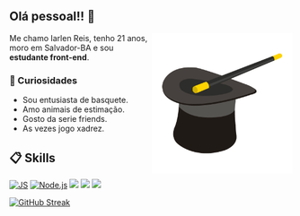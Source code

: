 ## Olá pessoal!! 🫡

<img align="right" src="./github/image.png" width="250"/> 

Me chamo Iarlen Reis, tenho 21 anos, moro em Salvador-BA e sou **estudante front-end**.

### 🤠 Curiosidades

- Sou entusiasta de basquete.
- Amo animais de estimação.
- Gosto da serie friends.
- As vezes jogo xadrez.


## 📋 Skills

[![JS](https://img.shields.io/badge/JavaScript-5E5C5C?style=for-the-badge&logo=javascript&logoColor=F7DF1E&style=plastic)]()
[![Node.js](https://img.shields.io/badge/Node.js-339933?style=for-the-badge&logo=nodedotjs&logoColor=white&style=plastic)]()
[![](https://img.shields.io/badge/React-20232A?style=for-the-badge&logo=react&logoColor=61DAFB&style=plastic)]()
[![](https://img.shields.io/badge/Html-20232A?style=for-the-badge&logo=html5&logoColor=61DAFB&style=plastic)]()
[![](https://img.shields.io/badge/CSS-20232A?style=for-the-badge&logo=css3&logoColor=61DAFB&style=plastic)]()

[![GitHub Streak](https://streak-stats.demolab.com?user=iarlen-reis&theme=holi-theme&border_radius=5.2)](https://git.io/streak-stats)
